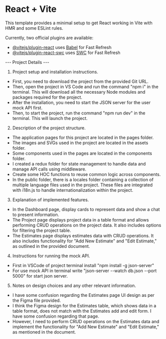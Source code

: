 # React + Vite

This template provides a minimal setup to get React working in Vite with HMR and some ESLint rules.

Currently, two official plugins are available:

- [@vitejs/plugin-react](https://github.com/vitejs/vite-plugin-react/blob/main/packages/plugin-react/README.md) uses [Babel](https://babeljs.io/) for Fast Refresh
- [@vitejs/plugin-react-swc](https://github.com/vitejs/vite-plugin-react-swc) uses [SWC](https://swc.rs/) for Fast Refresh

--- Project Details ---

1. Project setup and installation instructions.

- First, you need to download the project from the provided Git URL.
- Then, open the project in VS Code and run the command "npm i" in the terminal. This will download all the necessary Node modules and packages required for the project.
- After the installation, you need to start the JSON server for the user mock API first.
- Then, to start the project, run the command "npm run dev" in the terminal. This will launch the project.

2. Description of the project structure.

- The application pages for this project are located in the pages folder.
- The images and SVGs used in the project are located in the assets folder.
- Some components used in the pages are located in the components folder.
- I created a redux folder for state management to handle data and manage API calls using middleware.
- Create some HOC functions to reuse common logic across components.
- In the public folder, there is a locales folder containing a collection of multiple language files used in the project. These files are integrated with i18n.js to handle internationalization within the project.

3. Explanation of implemented features.

- In the Dashboard page, display cards to represent data and show a chat to present information.
- The Project page displays project data in a table format and allows performing CRUD operations on the project data. It also includes options for filtering the project table.
- The Estimates page displays estimates data with CRUD operations. It also includes functionality for "Add New Estimate" and "Edit Estimate," as outlined in the provided document.

4. Instructions for running the mock API.

- First in VSCode of project terminal install "npm install -g json-server"
- For use mock API in terminal write "json-server --watch db.json --port 5000" for start json server.

5. Notes on design choices and any other relevant information.

- I have some confusion regarding the Estimates page UI design as per the Figma file provided.
- I think the Figma design for the Estimates table, which shows data in a table format, does not match with the Estimates add and edit form. I have some confusion regarding that page.
- However, I need to perform CRUD operations on the Estimates data and implement the functionality for "Add New Estimate" and "Edit Estimate," as mentioned in the document.
